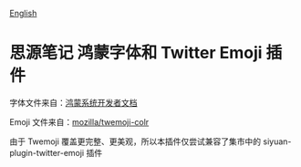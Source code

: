 [English](https://github.com/TCOTC/siyuan-plugin-ttf-HarmonyOS_Sans_SC/blob/main/README.md)

# 思源笔记 鸿蒙字体和 Twitter Emoji 插件

字体文件来自：[鸿蒙系统开发者文档](https://developer.harmonyos.com/cn/docs/design/des-guides/font-0000001157868583)

Emoji 文件来自：[mozilla/twemoji-colr](https://github.com/mozilla/twemoji-colr)

由于 Twemoji 覆盖更完整、更美观，所以本插件仅尝试兼容了集市中的 siyuan-plugin-twitter-emoji 插件